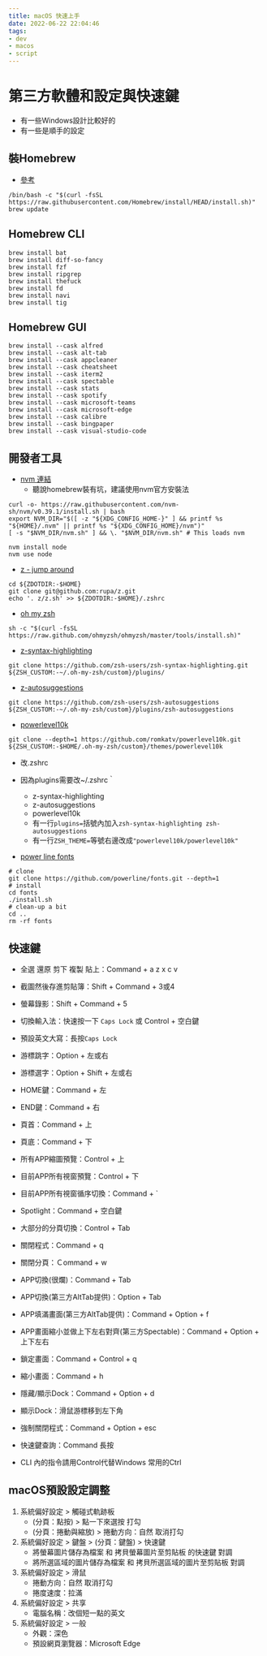 ```yaml
---
title: macOS 快速上手
date: 2022-06-22 22:04:46
tags:
- dev
- macos
- script
---
```


# 第三方軟體和設定與快速鍵
* 有一些Windows設計比較好的
* 有一些是順手的設定

## 裝Homebrew
* [參考](https://brew.sh/index_zh-tw)
```shell
/bin/bash -c "$(curl -fsSL https://raw.githubusercontent.com/Homebrew/install/HEAD/install.sh)"
brew update

```

## Homebrew CLI
```shell
brew install bat
brew install diff-so-fancy
brew install fzf
brew install ripgrep
brew install thefuck
brew install fd
brew install navi
brew install tig
```

## Homebrew GUI
```shell
brew install --cask alfred
brew install --cask alt-tab
brew install --cask appcleaner
brew install --cask cheatsheet
brew install --cask iterm2
brew install --cask spectable
brew install --cask stats
brew install --cask spotify
brew install --cask microsoft-teams
brew install --cask microsoft-edge
brew install --cask calibre
brew install --cask bingpaper
brew install --cask visual-studio-code
```

## 開發者工具
* [nvm 連結](https://github.com/nvm-sh/nvm)
    * 聽說homebrew裝有坑，建議使用nvm官方安裝法
```shell
curl -o- https://raw.githubusercontent.com/nvm-sh/nvm/v0.39.1/install.sh | bash
export NVM_DIR="$([ -z "${XDG_CONFIG_HOME-}" ] && printf %s "${HOME}/.nvm" || printf %s "${XDG_CONFIG_HOME}/nvm")"
[ -s "$NVM_DIR/nvm.sh" ] && \. "$NVM_DIR/nvm.sh" # This loads nvm

nvm install node
nvm use node
```

* [z - jump around](https://github.com/rupa/z)
```shell
cd ${ZDOTDIR:-$HOME}
git clone git@github.com:rupa/z.git
echo '. z/z.sh' >> ${ZDOTDIR:-$HOME}/.zshrc
```

* [oh my zsh](https://ohmyz.sh/#install)
```shell
sh -c "$(curl -fsSL https://raw.github.com/ohmyzsh/ohmyzsh/master/tools/install.sh)"
```

* [z-syntax-highlighting](https://github.com/zsh-users/zsh-syntax-highlighting/blob/master/INSTALL.md)

```shell
git clone https://github.com/zsh-users/zsh-syntax-highlighting.git ${ZSH_CUSTOM:-~/.oh-my-zsh/custom}/plugins/
```

* [z-autosuggestions](https://github.com/zsh-users/zsh-autosuggestions/blob/master/INSTALL.md#oh-my-zsh)
```shell
git clone https://github.com/zsh-users/zsh-autosuggestions ${ZSH_CUSTOM:-~/.oh-my-zsh/custom}/plugins/zsh-autosuggestions
```
* [powerlevel10k](https://github.com/romkatv/powerlevel10k#oh-my-zsh)
```shell
git clone --depth=1 https://github.com/romkatv/powerlevel10k.git ${ZSH_CUSTOM:-$HOME/.oh-my-zsh/custom}/themes/powerlevel10k
```
* 改.zshrc
* 因為plugins需要改~/.zshrc｀
    * z-syntax-highlighting
    * z-autosuggestions
    * powerlevel10k
    * 有一行`plugins=`括號內加入`zsh-syntax-highlighting zsh-autosuggestions`
    * 有一行`ZSH_THEME=`等號右邊改成`"powerlevel10k/powerlevel10k"`

* [power line fonts](https://github.com/powerline/fonts#quick-installation)
```shell
# clone
git clone https://github.com/powerline/fonts.git --depth=1
# install
cd fonts
./install.sh
# clean-up a bit
cd ..
rm -rf fonts
```


## 快速鍵
* 全選 還原 剪下 複製 貼上：Command + a z x c v 
* 截圖然後存進剪貼簿：Shift + Command + 3或4
* 螢幕錄影：Shift + Command + 5
* 切換輸入法：快速按一下 `Caps Lock` 或 Control + 空白鍵
* 預設英文大寫：長按`Caps Lock`
* 游標跳字：Option + 左或右
* 游標選字：Option + Shift + 左或右
* HOME鍵：Command + 左
* END鍵：Command + 右
* 頁首：Command + 上
* 頁底：Command + 下
* 所有APP縮圖預覽：Control + 上
* 目前APP所有視窗預覽：Control + 下
* 目前APP所有視窗循序切換：Command + `
* Spotlight：Command + 空白鍵
* 大部分的分頁切換：Control + Tab
* 關閉程式：Command + q
* 關閉分頁：Ｃommand + w
* APP切換(很爛)：Command + Tab
* APP切換(第三方AltTab提供)：Option + Tab
* APP填滿畫面(第三方AltTab提供)：Command + Option + f
* APP畫面縮小並做上下左右對齊(第三方Spectable)：Command + Option + 上下左右
* 鎖定畫面：Command + Control + q
* 縮小畫面：Command + h
* 隱藏/顯示Dock：Command + Option + d
* 顯示Dock：滑鼠游標移到左下角
* 強制關閉程式：Command + Option + esc
* 快速鍵查詢：Command 長按

* CLI 內的指令請用Control代替Windows 常用的Ctrl

## macOS預設設定調整
1. 系統偏好設定 > 觸碰式軌跡板
    * (分頁：點按) > 點一下來選按 打勾
    * (分頁：捲動與縮放) > 捲動方向：自然 取消打勾
2. 系統偏好設定 > 鍵盤 > (分頁：鍵盤) > 快速鍵
    * 將螢幕圖片儲存為檔案 和 拷貝螢幕圖片至剪貼板 的快速鍵 對調
    * 將所選區域的圖片儲存為檔案 和 拷貝所選區域的圖片至剪貼板 對調
3. 系統偏好設定 > 滑鼠
    * 捲動方向：自然 取消打勾
    * 捲度速度：拉滿
4. 系統偏好設定 > 共享
    * 電腦名稱：改個短一點的英文
5. 系統偏好設定 > 一般
    * 外觀：深色
    * 預設網頁瀏覽器：Microsoft Edge
